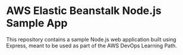 # AWS Elastic Beanstalk Node.js Sample App

This repository contains a sample Node.js web application built using Express, meant to be used as part of the AWS DevOps Learning Path.
